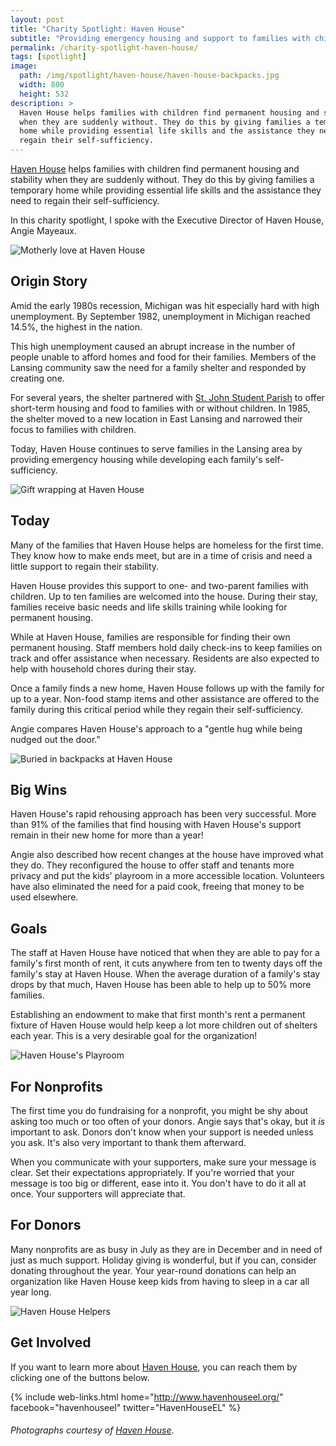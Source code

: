 ```yaml
---
layout: post
title: "Charity Spotlight: Haven House"
subtitle: "Providing emergency housing and support to families with children."
permalink: /charity-spotlight-haven-house/
tags: [spotlight]
image:
  path: /img/spotlight/haven-house/haven-house-backpacks.jpg
  width: 800
  height: 532
description: >
  Haven House helps families with children find permanent housing and stability
  when they are suddenly without. They do this by giving families a temporary
  home while providing essential life skills and the assistance they need to
  regain their self-sufficiency.
---
```


[Haven House][1] helps families with children find permanent housing and stability when they are suddenly without. They do this by giving families a temporary home while providing essential life skills and the assistance they need to regain their self-sufficiency.

In this charity spotlight, I spoke with the Executive Director of Haven House, Angie Mayeaux.

![][4]

## Origin Story

Amid the early 1980s recession, Michigan was hit especially hard with high unemployment. By September 1982, unemployment in Michigan reached 14.5%, the highest in the nation.

This high unemployment caused an abrupt increase in the number of people unable to afford homes and food for their families. Members of the Lansing community saw the need for a family shelter and responded by creating one.

For several years, the shelter partnered with [St. John Student Parish][7] to offer short-term housing and food to families with or without children. In 1985, the shelter moved to a new location in East Lansing and narrowed their focus to families with children.

Today, Haven House continues to serve families in the Lansing area by providing emergency housing while developing each family's self-sufficiency.

![][3]

## Today

Many of the families that Haven House helps are homeless for the first time. They know how to make ends meet, but are in a time of crisis and need a little support to regain their stability.

Haven House provides this support to one- and two-parent families with children. Up to ten families are welcomed into the house. During their stay, families receive basic needs and life skills training while looking for permanent housing.

While at Haven House, families are responsible for finding their own permanent housing. Staff members hold daily check-ins to keep families on track and offer assistance when necessary. Residents are also expected to help with household chores during their stay.

Once a family finds a new home, Haven House follows up with the family for up to a year. Non-food stamp items and other assistance are offered to the family during this critical period while they regain their self-sufficiency.

Angie compares Haven House's approach to a "gentle hug while being nudged out the door."

![][2]

## Big Wins

Haven House's rapid rehousing approach has been very successful. More than 91% of the families that find housing with Haven House's support remain in their new home for more than a year!

Angie also described how recent changes at the house have improved what they do. They reconfigured the house to offer staff and tenants more privacy and put the kids' playroom in a more accessible location. Volunteers have also eliminated the need for a paid cook, freeing that money to be used elsewhere.

## Goals

The staff at Haven House have noticed that when they are able to pay for a family's first month of rent, it cuts anywhere from ten to twenty days off the family's stay at Haven House. When the average duration of a family's stay drops by that much, Haven House has been able to help up to 50% more families.

Establishing an endowment to make that first month's rent a permanent fixture of Haven House would help keep a lot more children out of shelters each year. This is a very desirable goal for the organization!

![][5]

## For Nonprofits

The first time you do fundraising for a nonprofit, you might be shy about asking too much or too often of your donors. Angie says that's okay, but it _is_ important to ask. Donors don't know when your support is needed unless you ask. It's also very important to thank them afterward.

When you communicate with your supporters, make sure your message is clear. Set their expectations appropriately. If you're worried that your message is too big or different, ease into it. You don't have to do it all at once. Your supporters will appreciate that.

## For Donors

Many nonprofits are as busy in July as they are in December and in need of just as much support. Holiday giving is wonderful, but if you can, consider donating throughout the year. Your year-round donations can help an organization like Haven House keep kids from having to sleep in a car all year long.

![][6]

## Get Involved

If you want to learn more about [Haven House][1], you can reach them by clicking one of the buttons below.

{% include web-links.html home="http://www.havenhouseel.org/" facebook="havenhouseel" twitter="HavenHouseEL" %}

###### Photographs courtesy of [Haven House][1].



[1]: http://www.havenhouseel.org/ "Haven House Homepage"
[2]: /img/spotlight/haven-house/haven-house-backpacks.jpg "Buried in backpacks at Haven House"
[3]: /img/spotlight/haven-house/haven-house-gift-wrapping.jpg "Gift wrapping at Haven House"
[4]: /img/spotlight/haven-house/haven-house-motherly-love.jpg "Motherly love at Haven House"
[5]: /img/spotlight/haven-house/haven-house-playroom.jpg "Haven House's Playroom"
[6]: /img/spotlight/haven-house/haven-house-support.jpg "Haven House Helpers"
[7]: http://stjohnmsu.org/ "St. John Church and Student Center Homepage"
